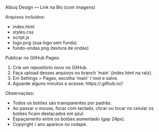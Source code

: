 Albuq Design — Link na Bio (com imagens)

Arquivos incluídos:
- index.html
- styles.css
- script.js
- logo.png (sua logo sem fundo)
- fundo-ondas.png (textura de ondas)

Publicar no GitHub Pages:
1. Crie um repositório novo no GitHub.
2. Faça upload desses arquivos no branch 'main' (index.html na raiz).
3. Em Settings > Pages, escolha 'main' / root e salve.
4. Aguarde alguns minutos e acesse: https://<seu-usuario>.github.io/<reponame>/

Observações:
- Todos os botões são transparentes por padrão.
- Ao passar o mouse, focar com teclado, clicar ou tocar no celular os botões ficam destacados em azul.
- Espaçamento entre os botões aumentado (gap 24px).
- Copyright / ano aparece no rodapé.
